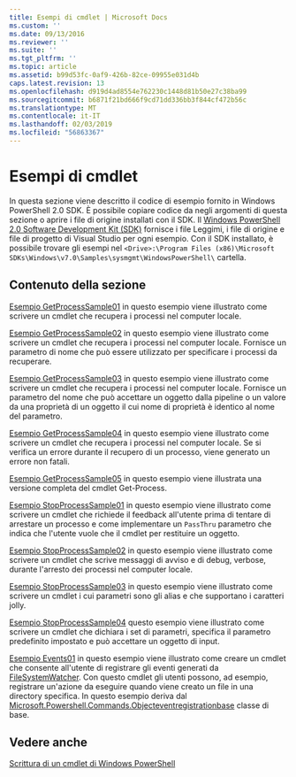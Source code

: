 ```yaml
---
title: Esempi di cmdlet | Microsoft Docs
ms.custom: ''
ms.date: 09/13/2016
ms.reviewer: ''
ms.suite: ''
ms.tgt_pltfrm: ''
ms.topic: article
ms.assetid: b99d53fc-0af9-426b-82ce-09955e031d4b
caps.latest.revision: 13
ms.openlocfilehash: d919d4ad8554e762230c1448d81b50e27c38ba99
ms.sourcegitcommit: b6871f21bd666f9cd71dd336bb3f844cf472b56c
ms.translationtype: MT
ms.contentlocale: it-IT
ms.lasthandoff: 02/03/2019
ms.locfileid: "56863367"
---
```

# <a name="cmdlet-samples"></a>Esempi di cmdlet

In questa sezione viene descritto il codice di esempio fornito in Windows PowerShell 2.0 SDK. È possibile copiare codice da negli argomenti di questa sezione o aprire i file di origine installati con il SDK. Il [Windows PowerShell 2.0 Software Development Kit (SDK)](https://www.microsoft.com/en-us/download/details.aspx?id=2560) fornisce i file Leggimi, i file di origine e file di progetto di Visual Studio per ogni esempio. Con il SDK installato, è possibile trovare gli esempi nel `<Drive>:\Program Files (x86)\Microsoft SDKs\Windows\v7.0\Samples\sysmgmt\WindowsPowerShell\` cartella.

## <a name="in-this-section"></a>Contenuto della sezione

[Esempio GetProcessSample01](./getprocesssample01-sample.md) in questo esempio viene illustrato come scrivere un cmdlet che recupera i processi nel computer locale.

[Esempio GetProcessSample02](./getprocesssample02-sample.md) in questo esempio viene illustrato come scrivere un cmdlet che recupera i processi nel computer locale. Fornisce un parametro di nome che può essere utilizzato per specificare i processi da recuperare.

[Esempio GetProcessSample03](./getprocesssample03-sample.md) in questo esempio viene illustrato come scrivere un cmdlet che recupera i processi nel computer locale. Fornisce un parametro del nome che può accettare un oggetto dalla pipeline o un valore da una proprietà di un oggetto il cui nome di proprietà è identico al nome del parametro.

[Esempio GetProcessSample04](./getprocesssample04-sample.md) in questo esempio viene illustrato come scrivere un cmdlet che recupera i processi nel computer locale. Se si verifica un errore durante il recupero di un processo, viene generato un errore non fatali.

[Esempio GetProcessSample05](./getprocesssample05-sample.md) in questo esempio viene illustrata una versione completa del cmdlet Get-Process.

[Esempio StopProcessSample01](./stopprocesssample01-sample.md) in questo esempio viene illustrato come scrivere un cmdlet che richiede il feedback all'utente prima di tentare di arrestare un processo e come implementare un `PassThru` parametro che indica che l'utente vuole che il cmdlet per restituire un oggetto.

[Esempio StopProcessSample02](./stopprocesssample02-sample.md) in questo esempio viene illustrato come scrivere un cmdlet che scrive messaggi di avviso e di debug, verbose, durante l'arresto dei processi nel computer locale.

[Esempio StopProcessSample03](./stopprocesssample03-sample.md) in questo esempio viene illustrato come scrivere un cmdlet i cui parametri sono gli alias e che supportano i caratteri jolly.

[Esempio StopProcessSample04](./stopprocesssample04-sample.md) questo esempio viene illustrato come scrivere un cmdlet che dichiara i set di parametri, specifica il parametro predefinito impostato e può accettare un oggetto di input.

[Esempio Events01](./events01-sample.md) in questo esempio viene illustrato come creare un cmdlet che consente all'utente di registrare gli eventi generati da [FileSystemWatcher](/dotnet/api/System.IO.FileSystemWatcher). Con questo cmdlet gli utenti possono, ad esempio, registrare un'azione da eseguire quando viene creato un file in una directory specifica. In questo esempio deriva dal [Microsoft.Powershell.Commands.Objecteventregistrationbase](/dotnet/api/Microsoft.PowerShell.Commands.ObjectEventRegistrationBase) classe di base.

## <a name="see-also"></a>Vedere anche

[Scrittura di un cmdlet di Windows PowerShell](./writing-a-windows-powershell-cmdlet.md)
